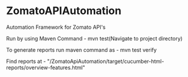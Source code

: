 # ZomatoAPIAutomation
  Automation Framework for Zomato API's
  
  Run by using Maven Command - mvn test(Navigate to project directory)
  
  To generate reports run maven command as - mvn test verify
  
  Find reports at - "/ZomatoApiAutomation/target/cucumber-html-reports/overview-features.html"
